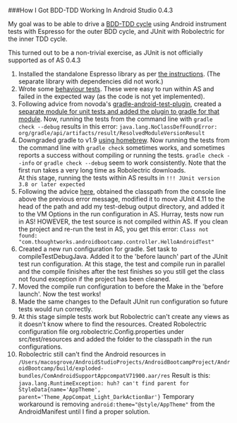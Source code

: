 ###How I Got BDD-TDD Working In Android Studio 0.4.3

My goal was to be able to drive a [BDD-TDD cycle](http://boostagile.com/test-driven-development-and-agile/) using Android instrument tests with Espresso for the outer BDD cycle, and JUnit with Robolectric for the inner TDD cycle.

This turned out to be a non-trivial exercise, as JUnit is not officially supported as of AS 0.4.3


1. Installed the standalone Espresso library as per [the instructions](https://code.google.com/p/android-test-kit/wiki/Espresso). (The separate library with dependencies did not work.)
2. Wrote some [behaviour tests](https://github.com/macosgrove/AndroidBootcampProject/commit/ff41e46f18da9ab904607f62a766368459b78db2). These were easy to run within AS and failed in the expected way (as the code is not yet implemented).
3. Following advice from novoda's [gradle-android-test-plugin](https://github.com/novoda/gradle-android-test-plugin), created a [separate module for unit tests and added the plugin to gradle for that module](https://github.com/macosgrove/AndroidBootcampProject/commit/816cc9f7dc56a3d3d09b040891992d336f6bc277). Now, running the tests from the command line with 
```gradle check --debug``` 
results in this error: 
```java.lang.NoClassDefFoundError: org/gradle/api/artifacts/result/ResolvedModuleVersionResult```
4. Downgraded gradle to v1.9 [using homebrew](http://stackoverflow.com/questions/3987683/homebrew-install-specific-version-of-formula). Now running the tests from the command line with 
```gradle check```
sometimes works, and sometimes reports a success without compiling or running the tests.
```gradle check --info```
or 
```gradle check --debug```
seem to work consistently. Note that the first run takes a very long time as Robolectric downloads.  
At this stage, running the tests within AS results in
```!!! JUnit version 3.8 or later expected```
5. Following the advice [here](http://kostyay.name/android-studio-robolectric-gradle-getting-work/), obtained the classpath from the console line above the previous error message, modified it to move JUnit 4.11 to the head of the path and add my test-debug output directory, and added it to the VM Options in the run configuration in AS. Hurray, tests now run in AS! HOWEVER, the test source is not compiled within AS. If you clean the project and re-run the test in AS, you get this error:
```Class not found: "com.thoughtworks.androidbootcamp.controller.HelloAndroidTest"```
6. Created a new run configuration for gradle. Set task to compileTestDebugJava. Added it to the 'before launch' part of the JUnit test run configuration. At this stage, the test and compile run in parallel and the compile finishes after the test finishes so you still get the class not found exception if the project has been cleaned.
7. Moved the compile run configuration to before the Make in the 'before launch'. Now the test works!
8. Made the same changes to the Default JUnit run configuration so future tests would run correctly.
9. At this stage simple tests work but Robolectric can't create any views as it doesn't know where to find the resources.
Created Robolectric configuration file org.robolectric.Config.properties under src/test/resources and added the folder to the classpath in the run configurations.
10. Robolectric still can't find the Android resources in ```/Users/macosgrove/AndroidStudioProjects/AndroidBootcampProject/AndroidBootcamp/build/exploded-bundles/ComAndroidSupportAppcompatV71900.aar/res```
Result is this:
```java.lang.RuntimeException: huh? can't find parent for StyleData{name='AppTheme', parent='Theme_AppCompat_Light_DarkActionBar'}```
Temporary workaround is removing ```android:theme="@style/AppTheme"``` from the AndroidManifest until I find a proper solution.
